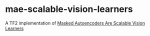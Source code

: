 # mae-scalable-vision-learners
A TF2 implementation of [Masked Autoencoders Are Scalable Vision Learners](https://arxiv.org/abs/2111.06377)
